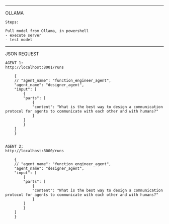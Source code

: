 
--------------------------------------------------------------------------------------------------
OLLAMA

    Steps:

    Pull model from Ollama, in powershell
    - execute server
    - test model



--------------------------------------------------------------------------------------------------
JSON REQUEST

    AGENT 1:
    http://localhost:8001/runs

        {
        // "agent_name": "function_engineer_agent",
        "agent_name": "designer_agent",
        "input": [
            {
            "parts": [
                {
                "content": "What is the best way to design a communication protocol for agents to communicate with each other and with humans?"
                }
            ]
            }
        ]
        }


    AGENT 2:
    http://localhost:8000/runs

        {
        // "agent_name": "function_engineer_agent",
        "agent_name": "designer_agent",
        "input": [
            {
            "parts": [
                {
                "content": "What is the best way to design a communication protocol for agents to communicate with each other and with humans?"
                }
            ]
            }
        ]
        }